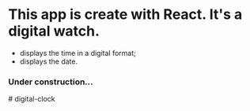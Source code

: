 # This app is create with React. It's a digital watch.
  - displays the time in a digital format;
  - displays the date.


### Under construction...
#   d i g i t a l - c l o c k  
 